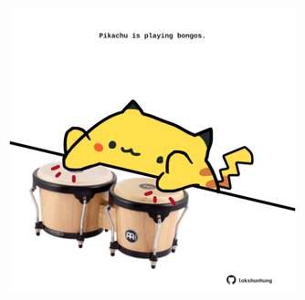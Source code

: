 <!-- built at 09/08/2022, 09:01:05 UTC -->
<p align="center">
  <img width="500" height="500" src="./ReadmeImage.svg">
</p>
